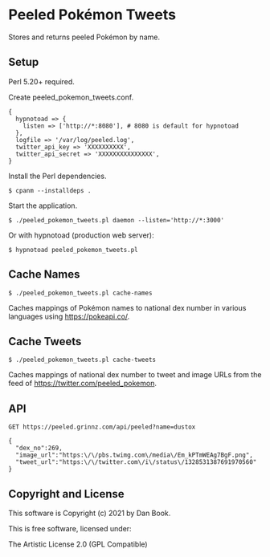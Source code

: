 # Peeled Pokémon Tweets

Stores and returns peeled Pokémon by name.

## Setup

Perl 5.20+ required.

Create peeled_pokemon_tweets.conf.

```
{
  hypnotoad => {
    listen => ['http://*:8080'], # 8080 is default for hypnotoad
  },
  logfile => '/var/log/peeled.log',
  twitter_api_key => 'XXXXXXXXXX',
  twitter_api_secret => 'XXXXXXXXXXXXXXX',
}
```

Install the Perl dependencies.

```
$ cpanm --installdeps .
```

Start the application.

```
$ ./peeled_pokemon_tweets.pl daemon --listen='http://*:3000'
```

Or with hypnotoad (production web server):

```
$ hypnotoad peeled_pokemon_tweets.pl
```

## Cache Names

```
$ ./peeled_pokemon_tweets.pl cache-names
```

Caches mappings of Pokémon names to national dex number in various languages using https://pokeapi.co/.

## Cache Tweets

```
$ ./peeled_pokemon_tweets.pl cache-tweets
```

Caches mappings of national dex number to tweet and image URLs from the feed of https://twitter.com/peeled_pokemon.

## API

```
GET https://peeled.grinnz.com/api/peeled?name=dustox
```

```
{
  "dex_no":269,
  "image_url":"https:\/\/pbs.twimg.com\/media\/Em_kPTmWEAg7BgF.png",
  "tweet_url":"https:\/\/twitter.com\/i\/status\/1328531387691970560"
}
```

## Copyright and License

This software is Copyright (c) 2021 by Dan Book.

This is free software, licensed under:

  The Artistic License 2.0 (GPL Compatible)
